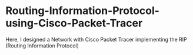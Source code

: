 # Routing-Information-Protocol-using-Cisco-Packet-Tracer
Here, I designed a Network with Cisco Packet Tracer implementing the RIP (Routing Information Protocol)
